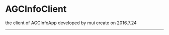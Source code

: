 # AGCInfoClient
the client of AGCInfoApp developed by mui create on 2016.7.24

---------------------------------------------------------------------
